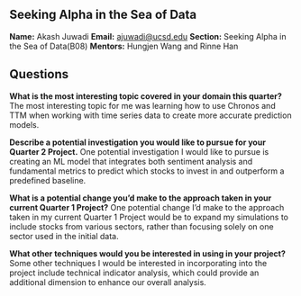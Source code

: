 ## Seeking Alpha in the Sea of Data 
**Name:** Akash Juwadi 
**Email:** ajuwadi@ucsd.edu
**Section:** Seeking Alpha in the Sea of Data(B08) 
**Mentors:** Hungjen Wang and Rinne Han  

## Questions
**What is the most interesting topic covered in your domain this quarter?**
The most interesting topic for me was learning how to use Chronos and TTM when working with time series data to create more accurate prediction models.

**Describe a potential investigation you would like to pursue for your Quarter 2 Project.**
One potential investigation I would like to pursue is creating an ML model that integrates both sentiment analysis and fundamental metrics to predict which stocks to invest in and outperform a predefined baseline.

**What is a potential change you’d make to the approach taken in your current Quarter 1 Project?**
One potential change I’d make to the approach taken in my current Quarter 1 Project would be to expand my simulations to include stocks from various sectors, rather than focusing solely on one sector used in the initial data.

**What other techniques would you be interested in using in your project?**
Some other techniques I would be interested in incorporating into the project include technical indicator analysis, which could provide an additional dimension to enhance our overall analysis. 
